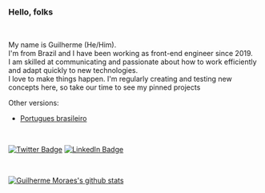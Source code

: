 ### Hello, folks  

<br/>

My name is Guilherme (He/Him).  
I'm from Brazil and I have been working as front-end engineer since 2019.  
I am skilled at communicating and passionate about how to work efficiently and adapt quickly to new technologies.  
I love to make things happen. I'm regularly creating and testing new concepts here, so take our time to see my pinned projects

Other versions:

- <a href="https://github.com/GuiMoraesDev/GuiMoraesDev/blob/main/README_PTBR.md">Portugues brasileiro</a>

<br/>

[![Twitter Badge](https://img.shields.io/badge/-Twitter-1ca0f1?logo=twitter&logoColor=white&link=https://twitter.com/GuiMoraesDev)](https://twitter.com/GuiMoraesDev)
[![LinkedIn Badge](https://img.shields.io/badge/-LinkedIn-blue?logo=Linkedin&logoColor=white&link=https://www.linkedin.com/in/guimoraesdev/?locale=en_US)](https://www.linkedin.com/in/guimoraesdev/?locale=en_US)

<br/>

[![Guilherme Moraes's github stats](https://github-readme-stats.vercel.app/api?username=GuiMoraesDev&theme=dracula)](https://github.com/GuiMoraesDev)
